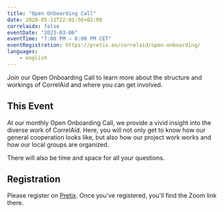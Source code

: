 ```yaml
---
title: "Open Onboarding Call"
date: 2020-05-11T22:01:56+02:00
correlaidx: false
eventDate: "2023-03-06"
eventTime: "7:00 PM – 8:00 PM CET"
eventRegistration: https://pretix.eu/correlaid/open-onboarding/ 
languages: 
    - english
---
```


Join our Open Onboarding Call to learn more about the structure and workings of CorrelAid and where you can get involved.

## This Event

At our monthly Open Onboarding Call, we provide a vivid insight into the diverse work of CorrelAid. Here, you will not only get to know how our general cooperation looks like, but also how our project work works and how our local groups are organized.

There will also be time and space for all your questions.


## Registration 
Please register on [Pretix](https://pretix.eu/correlaid/open-onboarding/). Once you've registered, you'll find the Zoom link there.

